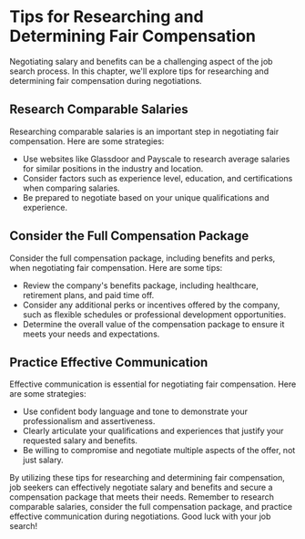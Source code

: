 Tips for Researching and Determining Fair Compensation
===================================================================================================

Negotiating salary and benefits can be a challenging aspect of the job search process. In this chapter, we'll explore tips for researching and determining fair compensation during negotiations.

Research Comparable Salaries
----------------------------

Researching comparable salaries is an important step in negotiating fair compensation. Here are some strategies:

* Use websites like Glassdoor and Payscale to research average salaries for similar positions in the industry and location.
* Consider factors such as experience level, education, and certifications when comparing salaries.
* Be prepared to negotiate based on your unique qualifications and experience.

Consider the Full Compensation Package
--------------------------------------

Consider the full compensation package, including benefits and perks, when negotiating fair compensation. Here are some tips:

* Review the company's benefits package, including healthcare, retirement plans, and paid time off.
* Consider any additional perks or incentives offered by the company, such as flexible schedules or professional development opportunities.
* Determine the overall value of the compensation package to ensure it meets your needs and expectations.

Practice Effective Communication
--------------------------------

Effective communication is essential for negotiating fair compensation. Here are some strategies:

* Use confident body language and tone to demonstrate your professionalism and assertiveness.
* Clearly articulate your qualifications and experiences that justify your requested salary and benefits.
* Be willing to compromise and negotiate multiple aspects of the offer, not just salary.

By utilizing these tips for researching and determining fair compensation, job seekers can effectively negotiate salary and benefits and secure a compensation package that meets their needs. Remember to research comparable salaries, consider the full compensation package, and practice effective communication during negotiations. Good luck with your job search!
